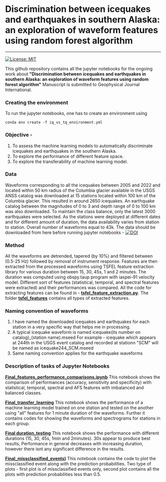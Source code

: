 
# Discrimination between icequakes and earthquakes in southern Alaska: an exploration of waveform features using random forest algorithm

----
[![License: MIT](https://img.shields.io/badge/License-MIT-yellow.svg)](https://opensource.org/licenses/MIT)

This github repository contains all the jupyter notebooks for the ongoing work about **"Discrimination between icequakes and earthquakes in southern Alaska: an exploration of waveform features using random forest algorithm"**
Manuscript is submitted to Geophysical Journal International. 


### Creating the environment
To run the jupyter notebooks, one has to create an environment using 

```
conda env create -f iq_vs_tq_environment.yml
```

### Objective - 
1) To assess the machine learning models to automatically discriminate icequakes and earthquakes in the southern Alaska.
2) To explore the performance of different feature space. 
3) To explore the transferability of machine learning model. 

### Data 
Waveforms corresponding to all the icequakes between 2005 and 2022 and located within 50 km radius of the Columbia glacier available in the USGS ANSS catalog was downloaded at 15 stations located within 100 km of the Columbia glacier. This resulted in around 2650 icequakes. An earthquake catalog between the magnitudes of 0 to 3 and depth range of 0 to 100 km was also downloaded. To maintain the class balance, only the latest 3000 earthquakes were selected. As the stations were deployed at different dates and for different amount of duration, the data availability varies from station to station. Overall number of waveforms equal to 43k. The data should be downloaded from here before running jupyter notebooks - [![DOI](https://zenodo.org/badge/DOI/10.5281/zenodo.7523349.svg)](https://doi.org/10.5281/zenodo.7523349)

### Method 

All the waveforms are detrended, tapered (by 10%) and filtered between (0.5-25 Hz) followed by removal of instrument response. Features are then extracted from the processed waveforms using TSFEL feature extraction library for various duration between 15, 30, 45s, 1 and 2 minutes. The duration was computed using obspy.taup program with iaspei-91 velocity model. Different sort of features (statistical, temporal, and spectral features were extracted) and their performances was compared. All the code for extracting features can be found in  - **[tsfel_feature_extraction.py](https://github.com/Akashkharita/Icequake_Earthquake_Discrimination/blob/main/tsfel_raw_data_feature_extraction.py)**. The folder **[tsfel_features](https://github.com/Akashkharita/Icequake_Earthquake_Discrimination/tree/main/tsfel_features)** contains all types of extracted features. 



### Naming convention of waveforms

1) I have named the downloaded icequakes and earthquakes for each station in a very specific way that helps me in processing. 
2) A typical icequake waveform is named icequake(its number on catalog)_(station name).mseed
   For example - icequake which appears at 244th in the USGS event catalog and recorded at stationn "SCM" will be named as icequake244_SCM.mseed
3) Same naming convention applies for the earthquake waveforms

 
### Description of tasks of Jupyter Notebooks

**[Final_features_performance_comparisons.ipynb](https://github.com/Akashkharita/Icequake_Earthquake_Discrimination/blob/main/Final_feature_performance_comparisons.ipynb)**
This notebook shows the comparison of performances (accuracy, sensitivity and specificity) with statistical, temporal, spectral and AFS features with imbalanced and balanced classes. 

**[Final_transfer_learning](https://github.com/Akashkharita/Icequake_Earthquake_Discrimination/blob/main/Final_Transfer_Learning.ipynb)**
This notebook shows the performance of a machine learning model trained on one station and tested on the another using "all" features for 1 minute duration of the waveforms. Further it contains codes for showing the waveforms and spectrograms for stations in each group. 

**[Final duration_testing](https://github.com/Akashkharita/Icequake_Earthquake_Discrimination/blob/main/Final_duration_testing.ipynb)**
This notebook shows the performance with different durations (15, 30, 45s, 1min and 2minutes). 30s appear to produce best results, Performance in general decreases with increasing duration, however there isnt any significant difference in the results. 

**[Final_missclassified_events](https://github.com/Akashkharita/Icequake_Earthquake_Discrimination/blob/main/Final_misclassified_events.ipynb))**
This notebook contains the code to plot the missclassified event along with the prediction probabilities. Two type of plots - first plot is of missclassified events only, second plot contains all the plots with prediction probabilities less than 0.5. 



